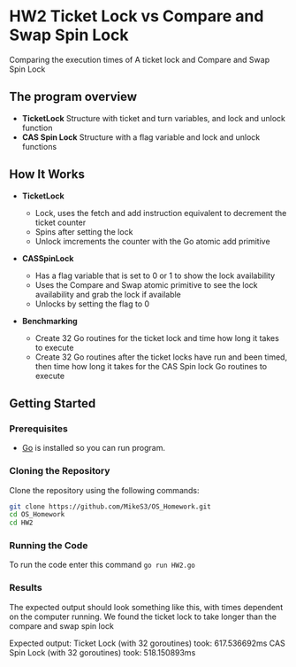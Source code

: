 # HW2 Ticket Lock vs Compare and Swap Spin Lock

Comparing the execution times of A ticket lock and Compare and Swap Spin Lock

## The program overview

- **TicketLock** Structure with ticket and turn variables, and lock and unlock function
- **CAS Spin Lock** Structure with a flag variable and lock and unlock functions

## How It Works

- **TicketLock**
  - Lock, uses the fetch and add instruction equivalent to decrement the ticket counter
  - Spins after setting the lock
  - Unlock imcrements the counter with the Go atomic add primitive

- **CASSpinLock**
  - Has a flag variable that is set to 0 or 1 to show the lock availability
  - Uses the Compare and Swap atomic primitive to see the lock availability and grab the lock if available
  - Unlocks by setting the flag to 0

- **Benchmarking**
  - Create 32 Go routines for the ticket lock and time how long it takes to execute
  - Create 32 Go routines after the ticket locks have run and been timed, then time how long it takes for the CAS Spin lock Go routines to execute

## Getting Started

### Prerequisites

- [Go](https://golang.org/dl/) is installed so you can run program.

### Cloning the Repository

Clone the repository using the following commands:

```bash
git clone https://github.com/MikeS3/OS_Homework.git
cd OS_Homework
cd HW2
```
### Running the Code

To run the code enter this command
```go run HW2.go```

### Results 
The expected output should look something like this, with times dependent on the computer running. We found the ticket lock to take longer than the
compare and swap spin lock

Expected output:
Ticket Lock (with 32 goroutines) took: 617.536692ms
CAS Spin Lock (with 32 goroutines) took: 518.150893ms

